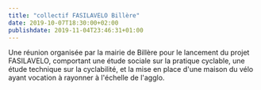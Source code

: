 ```yaml
---
title: "collectif FASILAVELO Billère"
date: 2019-10-07T18:30:00+02:00
publishdate: 2019-11-04T23:46:31+01:00
---
```


Une réunion organisée par la mairie de Billère pour le lancement du projet
FASILAVELO, comportant une étude sociale sur la pratique cyclable, une
étude technique sur la cyclabilité, et la mise en place d'une maison du
vélo ayant vocation à rayonner à l'échelle de l'agglo.